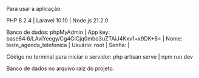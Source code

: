 Para usar a aplicação:

PHP 8.2.4 | 
Laravel 10.10 | 
Node.js 21.2.0

Banco de dados:
phpMyAdmin | 
App key: base64:6/LAviYeegy/Cg4GICjq0mbo3uZTAiJ4Kxv1+x9DK+8= | 
Nome: teste_agenda_telefonica | 
Usuário: root | 
Senha: | 


Código no terminal para iniciar o servidor:
php artisan serve | 
npm run dev 

Banco de dados no arquivo raiz do projeto.